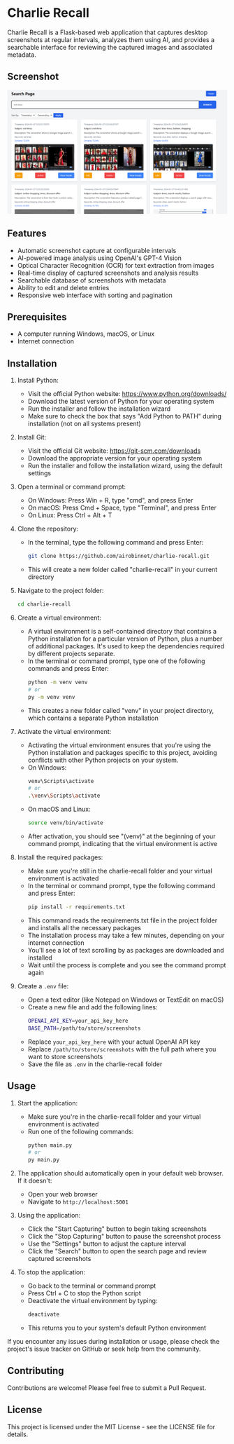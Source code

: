 # Charlie Recall

Charlie Recall is a Flask-based web application that captures desktop screenshots at regular intervals, analyzes them using AI, and provides a searchable interface for reviewing the captured images and associated metadata.

## Screenshot

![Charlie Recall Screenshot](images/screenshot.png)

## Features

- Automatic screenshot capture at configurable intervals
- AI-powered image analysis using OpenAI's GPT-4 Vision
- Optical Character Recognition (OCR) for text extraction from images
- Real-time display of captured screenshots and analysis results
- Searchable database of screenshots with metadata
- Ability to edit and delete entries
- Responsive web interface with sorting and pagination

## Prerequisites

- A computer running Windows, macOS, or Linux
- Internet connection

## Installation

1. Install Python:
   - Visit the official Python website: https://www.python.org/downloads/
   - Download the latest version of Python for your operating system
   - Run the installer and follow the installation wizard
   - Make sure to check the box that says "Add Python to PATH" during installation (not on all systems present)

2. Install Git:
   - Visit the official Git website: https://git-scm.com/downloads
   - Download the appropriate version for your operating system
   - Run the installer and follow the installation wizard, using the default settings

3. Open a terminal or command prompt:
   - On Windows: Press Win + R, type "cmd", and press Enter
   - On macOS: Press Cmd + Space, type "Terminal", and press Enter
   - On Linux: Press Ctrl + Alt + T

4. Clone the repository:
   - In the terminal, type the following command and press Enter:
     ```bash
     git clone https://github.com/airobinnet/charlie-recall.git
     ```
   - This will create a new folder called "charlie-recall" in your current directory

5. Navigate to the project folder:
   ```bash
   cd charlie-recall
   ```

6. Create a virtual environment:
   - A virtual environment is a self-contained directory that contains a Python installation for a particular version of Python, plus a number of additional packages. It's used to keep the dependencies required by different projects separate.
   - In the terminal or command prompt, type one of the following commands and press Enter:
     ```bash
     python -m venv venv
     # or
     py -m venv venv
     ```
   - This creates a new folder called "venv" in your project directory, which contains a separate Python installation

7. Activate the virtual environment:
   - Activating the virtual environment ensures that you're using the Python installation and packages specific to this project, avoiding conflicts with other Python projects on your system.
   - On Windows:
     ```bash
     venv\Scripts\activate
     # or
     .\venv\Scripts\activate
     ```
   - On macOS and Linux:
     ```bash
     source venv/bin/activate
     ```
   - After activation, you should see "(venv)" at the beginning of your command prompt, indicating that the virtual environment is active

8. Install the required packages:
   - Make sure you're still in the charlie-recall folder and your virtual environment is activated
   - In the terminal or command prompt, type the following command and press Enter:
     ```bash
     pip install -r requirements.txt
     ```
   - This command reads the requirements.txt file in the project folder and installs all the necessary packages
   - The installation process may take a few minutes, depending on your internet connection
   - You'll see a lot of text scrolling by as packages are downloaded and installed
   - Wait until the process is complete and you see the command prompt again

9. Create a `.env` file:
   - Open a text editor (like Notepad on Windows or TextEdit on macOS)
   - Create a new file and add the following lines:
     ```bash
     OPENAI_API_KEY=your_api_key_here
     BASE_PATH=/path/to/store/screenshots
     ```
   - Replace `your_api_key_here` with your actual OpenAI API key
   - Replace `/path/to/store/screenshots` with the full path where you want to store screenshots
   - Save the file as `.env` in the charlie-recall folder

## Usage

1. Start the application:
   - Make sure you're in the charlie-recall folder and your virtual environment is activated
   - Run one of the following commands:
     ```bash
     python main.py
     # or
     py main.py
     ```

2. The application should automatically open in your default web browser. If it doesn't:
   - Open your web browser
   - Navigate to `http://localhost:5001`

3. Using the application:
   - Click the "Start Capturing" button to begin taking screenshots
   - Click the "Stop Capturing" button to pause the screenshot process
   - Use the "Settings" button to adjust the capture interval
   - Click the "Search" button to open the search page and review captured screenshots

4. To stop the application:
   - Go back to the terminal or command prompt
   - Press Ctrl + C to stop the Python script
   - Deactivate the virtual environment by typing:
     ```bash
     deactivate
     ```
   - This returns you to your system's default Python environment

If you encounter any issues during installation or usage, please check the project's issue tracker on GitHub or seek help from the community.

## Contributing

Contributions are welcome! Please feel free to submit a Pull Request.

## License

This project is licensed under the MIT License - see the LICENSE file for details.